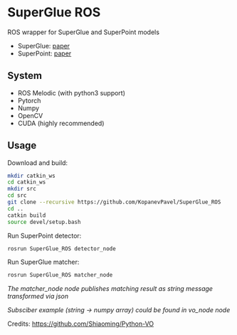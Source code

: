 # SuperGlue ROS
ROS wrapper for SuperGlue and SuperPoint models

 - SuperGlue: [paper](https://arxiv.org/abs/1911.11763)
 - SuperPoint: [paper](https://arxiv.org/abs/1712.07629)

## System
 - ROS Melodic (with python3 support)
 - Pytorch
 - Numpy
 - OpenCV
 - CUDA (highly recommended)

## Usage

Download and build:
```sh
mkdir catkin_ws
cd catkin_ws
mkdir src
cd src
git clone --recursive https://github.com/KopanevPavel/SuperGlue_ROS
cd ..
catkin build
source devel/setup.bash
```

Run SuperPoint detector:
```sh
rosrun SuperGlue_ROS detector_node
```

Run SuperGlue matcher:
```sh
rosrun SuperGlue_ROS matcher_node
```

*The matcher_node node publishes matching result as string message transformed via json*

*Subsciber example (string -> numpy array) could be found in vo_node node*


Credits:
https://github.com/Shiaoming/Python-VO

